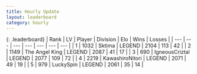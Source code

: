 ```yaml
---
title: Hourly Update
layout: leaderboard
category: hourly
---
```


{: .leaderboard}
| Rank | LV | Player | Division | Elo | Wins | Losses |
| --- | --- | --- | --- | --- | --- | --- |
| <span data-change="0">1</span> | 1032 | <span title="ID: 353063">Sktima</span> | LEGEND | <span data-change="3">2104</span> | <span data-change="3">113</span> | <span data-change="1">42</span> |
| <span data-change="0">2</span> | 1149 | <span title="ID: 547162">The Angel King</span> | LEGEND | <span data-change="10">2087</span> | <span data-change="1">41</span> | <span data-change="0">17</span> |
| <span data-change="0">3</span> | 690 | <span title="ID: 69018">IgneousCriztal</span> | LEGEND | <span data-change="0">2077</span> | <span data-change="0">109</span> | <span data-change="0">72</span> |
| <span data-change="0">4</span> | 2219 | <span title="ID: 164871">KawashiroNitori</span> | LEGEND | <span data-change="4">2071</span> | <span data-change="3">49</span> | <span data-change="1">19</span> |
| <span data-change="0">5</span> | 979 | <span title="ID: 498412">LuckySpin</span> | LEGEND | <span data-change="0">2061</span> | <span data-change="0">35</span> | <span data-change="0">14</span> |